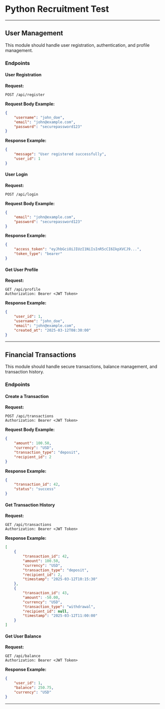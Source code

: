 # Python Recruitment Test


---

## **User Management**
This module should handle user registration, authentication, and profile management.

### **Endpoints**

#### **User Registration**
**Request:**
```http
POST /api/register
```
**Request Body Example:**
```json
{
    "username": "john_doe",
    "email": "john@example.com",
    "password": "securepassword123"
}
```

**Response Example:**
```json
{
    "message": "User registered successfully",
    "user_id": 1
}
```

#### **User Login**
**Request:**
```http
POST /api/login
```
**Request Body Example:**
```json
{
    "email": "john@example.com",
    "password": "securepassword123"
}
```

**Response Example:**
```json
{
    "access_token": "eyJhbGciOiJIUzI1NiIsInR5cCI6IkpXVCJ9...",
    "token_type": "bearer"
}
```

#### **Get User Profile**
**Request:**
```http
GET /api/profile
Authorization: Bearer <JWT Token>
```
**Response Example:**
```json
{
    "user_id": 1,
    "username": "john_doe",
    "email": "john@example.com",
    "created_at": "2025-03-12T08:30:00"
}
```

---

## **Financial Transactions**
This module should handle secure transactions, balance management, and transaction history.

### **Endpoints**

#### **Create a Transaction**
**Request:**
```http
POST /api/transactions
Authorization: Bearer <JWT Token>
```
**Request Body Example:**
```json
{
    "amount": 100.50,
    "currency": "USD",
    "transaction_type": "deposit",
    "recipient_id": 2
}
```

**Response Example:**
```json
{
    "transaction_id": 42,
    "status": "success"
}
```

#### **Get Transaction History**
**Request:**
```http
GET /api/transactions
Authorization: Bearer <JWT Token>
```

**Response Example:**
```json
[
    {
        "transaction_id": 42,
        "amount": 100.50,
        "currency": "USD",
        "transaction_type": "deposit",
        "recipient_id": 2,
        "timestamp": "2025-03-12T10:15:30"
    },
    {
        "transaction_id": 43,
        "amount": -50.00,
        "currency": "USD",
        "transaction_type": "withdrawal",
        "recipient_id": null,
        "timestamp": "2025-03-12T11:00:00"
    }
]
```

#### **Get User Balance**
**Request:**
```http
GET /api/balance
Authorization: Bearer <JWT Token>
```

**Response Example:**
```json
{
    "user_id": 1,
    "balance": 250.75,
    "currency": "USD"
}
```

---